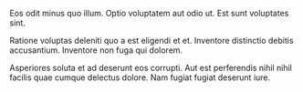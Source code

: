 Eos odit minus quo illum. Optio voluptatem aut odio ut. Est sunt voluptates sint.
 Ratione voluptas deleniti quo a est eligendi et et. Inventore distinctio debitis accusantium. Inventore non fuga qui dolorem.
 Asperiores soluta et ad deserunt eos corrupti. Aut est perferendis nihil nihil facilis quae cumque delectus dolore. Nam fugiat fugiat deserunt iure.